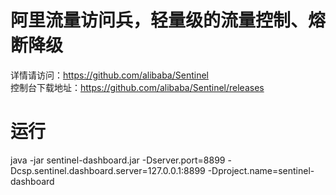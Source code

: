 # 阿里流量访问兵，轻量级的流量控制、熔断降级  
详情请访问：https://github.com/alibaba/Sentinel  
控制台下载地址：https://github.com/alibaba/Sentinel/releases  

# 运行
java -jar sentinel-dashboard.jar -Dserver.port=8899 -Dcsp.sentinel.dashboard.server=127.0.0.1:8899 -Dproject.name=sentinel-dashboard   